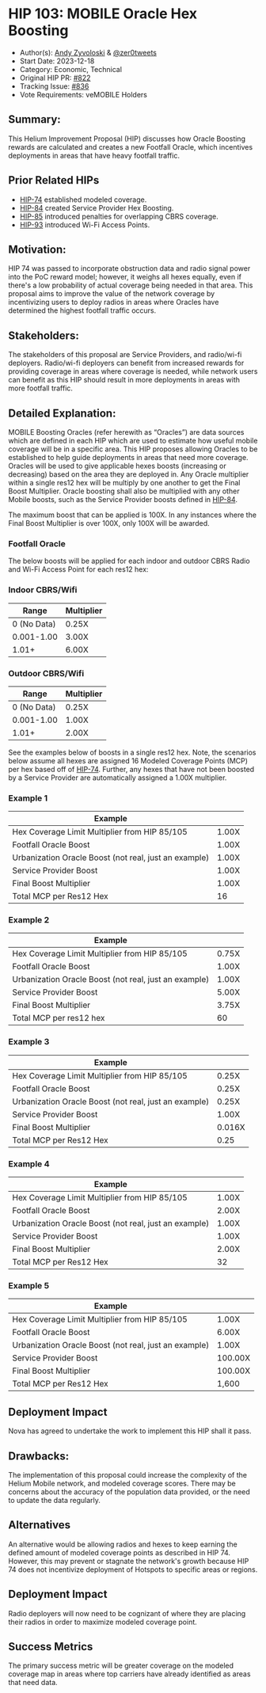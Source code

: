 # HIP 103: MOBILE Oracle Hex Boosting

- Author(s): [Andy Zyvoloski](https://github.com/heatedlime) & [@zer0tweets](https://github.com/zer0tweets)
- Start Date: 2023-12-18
- Category: Economic, Technical
- Original HIP PR: [#822](https://github.com/helium/HIP/pull/822)
- Tracking Issue: [#836](https://github.com/helium/HIP/issues/836)
- Vote Requirements: veMOBILE Holders

## Summary:
This Helium Improvement Proposal (HIP) discusses how Oracle Boosting rewards are calculated and creates a new Footfall Oracle, which incentives deployments in areas that have heavy footfall traffic. 

## Prior Related HIPs

* [HIP-74](https://github.com/helium/HIP/blob/main/0074-mobile-poc-modeled-coverage-rewards.md) established modeled coverage.
* [HIP-84](https://github.com/helium/HIP/blob/main/0084-service-provider-hex-boosting.md) created Service Provider Hex Boosting.
* [HIP-85](https://github.com/helium/HIP/blob/main/0085-mobile-hex-coverage-limit.md) introduced penalties for overlapping CBRS coverage.
* [HIP-93](https://github.com/helium/HIP/blob/main/0093-addition-of-wifi-aps-to-mobile-subdao.md) introduced Wi-Fi Access Points. 

## Motivation:
HIP 74 was passed to incorporate obstruction data and radio signal power into the PoC reward model; however, it weighs all hexes equally, even if there's a low probability of actual coverage being needed in that area. This proposal aims to improve the value of the network coverage by incentivizing users to deploy radios in areas where Oracles have determined the highest footfall traffic occurs. 

## Stakeholders:
The stakeholders of this proposal are Service Providers, and radio/wi-fi deployers. Radio/wi-fi deployers can benefit from increased rewards for providing coverage in areas where coverage is needed, while network users can benefit as this HIP should result in more deployments in areas with more footfall traffic. 

## Detailed Explanation:
MOBILE Boosting Oracles (refer herewith as “Oracles”) are data sources which are defined in each HIP which are used to estimate how useful mobile coverage will be in a specific area. This HIP proposes allowing Oracles to be established to help guide deployments in areas that need more coverage. Oracles will be used to give applicable hexes boosts (increasing or decreasing) based on the area they are deployed in. Any Oracle multiplier within a single res12 hex will be multiply by one another to get the Final Boost Multiplier. Oracle boosting shall also be multiplied with any other Mobile boosts, such as the Service Provider boosts defined in [HIP-84](https://github.com/helium/HIP/blob/main/0084-service-provider-hex-boosting.md). 

The maximum boost that can be applied is 100X. In any instances where the Final Boost Multiplier is over 100X, only 100X will be awarded.

### Footfall Oracle  

The below boosts will be applied for each indoor and outdoor CBRS Radio and Wi-Fi Access Point for each res12 hex: 


### Indoor CBRS/Wifi
|Range       | Multiplier |
|------------|------------|
| 0 (No Data)| 0.25X      |
| 0.001-1.00 | 3.00X      |
| 1.01+      | 6.00X      |

### Outdoor CBRS/Wifi
|Range       | Multiplier |
|------------|------------|
| 0 (No Data)| 0.25X      |
| 0.001-1.00 | 1.00X      |
| 1.01+      | 2.00X      |



See the examples below of boosts in a single res12 hex. Note, the scenarios below assume all hexes are assigned 16 Modeled Coverage Points (MCP) per hex based off of [HIP-74](https://github.com/helium/HIP/blob/main/0074-mobile-poc-modeled-coverage-rewards.md). Further, any hexes that have not been boosted by a Service Provider are automatically assigned a 1.00X multiplier.

### Example 1
|Example                                                |               |
|-------------------------------------------------------|---------------|
|Hex Coverage Limit Multiplier from HIP 85/105          | 1.00X         |
|Footfall Oracle Boost                                  | 1.00X         |
|Urbanization Oracle Boost (not real, just an example)  | 1.00X         |
|Service Provider Boost                                 | 1.00X         |
|Final Boost Multiplier                                 | 1.00X         |
|Total MCP per Res12 Hex                                | 16            |

### Example 2
|Example                                                |               |
|-------------------------------------------------------|---------------|
|Hex Coverage Limit Multiplier from HIP 85/105          | 0.75X         |
|Footfall Oracle Boost                                  | 1.00X         |
|Urbanization Oracle Boost (not real, just an example)  | 1.00X         |
|Service Provider Boost                                 | 5.00X         |
|Final Boost Multiplier                                 | 3.75X         |
|Total MCP per res12 hex                                | 60            |


### Example 3
|Example                                                |               |
|-------------------------------------------------------|---------------|
|Hex Coverage Limit Multiplier from HIP 85/105          | 0.25X         |
|Footfall Oracle Boost                                  | 0.25X         |
|Urbanization Oracle Boost (not real, just an example)  | 0.25X         |
|Service Provider Boost                                 | 1.00X         |
|Final Boost Multiplier                                 | 0.016X        |
|Total MCP per Res12 Hex                                | 0.25          |


### Example 4
|Example                                                |               |
|-------------------------------------------------------|---------------|
|Hex Coverage Limit Multiplier from HIP 85/105          | 1.00X         |
|Footfall Oracle Boost                                  | 2.00X         |
|Urbanization Oracle Boost (not real, just an example)  | 1.00X         |
|Service Provider Boost                                 | 1.00X         |
|Final Boost Multiplier                                 | 2.00X         |
|Total MCP per Res12 Hex                                | 32            |


### Example 5
|Example                                                |               |
|-------------------------------------------------------|---------------|
|Hex Coverage Limit Multiplier from HIP 85/105          | 1.00X         |
|Footfall Oracle Boost                                  | 6.00X         |
|Urbanization Oracle Boost (not real, just an example)  | 1.00X         |
|Service Provider Boost                                 | 100.00X       |
|Final Boost Multiplier                                 | 100.00X       |
|Total MCP per Res12 Hex                                | 1,600         |



## Deployment Impact
Nova has agreed to undertake the work to implement this HIP shall it pass. 

## Drawbacks:
The implementation of this proposal could increase the complexity of the Helium Mobile network, and modeled coverage scores. There may be concerns about the accuracy of the population data provided, or the need to update the data regularly. 


## Alternatives
An alternative would be allowing radios and hexes to keep earning the defined amount of modeled coverage points as described in HIP 74. However, this may prevent or stagnate the network's growth because HIP 74 does not incentivize deployment of Hotspots to specific areas or regions. 


## Deployment Impact
Radio deployers will now need to be cognizant of where they are placing their radios in order to maximize modeled coverage point.

## Success Metrics
The primary success metric will be greater coverage on the modeled coverage map in areas where top carriers have already identified as areas that need data. 



